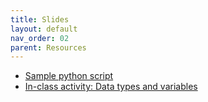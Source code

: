 ```yaml
---
title: Slides
layout: default
nav_order: 02
parent: Resources
---
```


- [Sample python script](/assets/notebooks/sample_pythonScript.ipynb)
- [In-class activity: Data types and variables](/assets/notebooks/datatypes.ipynb)